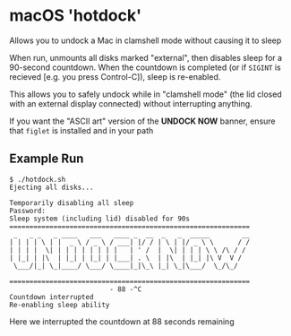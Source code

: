 macOS 'hotdock'
===============

Allows you to undock a Mac in clamshell mode without causing it to sleep

When run, unmounts all disks marked "external", then disables sleep for a 90-second countdown. When the countdown is completed (or if `SIGINT` is recieved [e.g. you press Control-C]), sleep is re-enabled.

This allows you to safely undock while in "clamshell mode" (the lid closed with an external display connected) without interrupting anything.

If you want the "ASCII art" version of the **UNDOCK NOW** banner, ensure that `figlet` is installed and in your path



Example Run
-----------

```
$ ./hotdock.sh
Ejecting all disks...

Temporarily disabling all sleep
Password:
Sleep system (including lid) disabled for 90s
============================================================
 _   _ _   _ ____   ___   ____ _  __  _   _  _____        __
| | | | \ | |  _ \ / _ \ / ___| |/ / | \ | |/ _ \ \      / /
| | | |  \| | | | | | | | |   | ' /  |  \| | | | \ \ /\ / /
| |_| | |\  | |_| | |_| | |___| . \  | |\  | |_| |\ V  V /
 \___/|_| \_|____/ \___/ \____|_|\_\ |_| \_|\___/  \_/\_/

============================================================
                         - 88 -^C
Countdown interrupted
Re-enabling sleep ability
```

Here we interrupted the countdown at 88 seconds remaining




